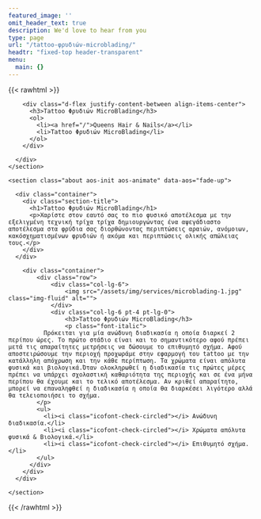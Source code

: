 ```yaml
---
featured_image: ''
omit_header_text: true
description: We'd love to hear from you
type: page
url: "/tattoo-φρυδιών-microblading/"
headtr: "fixed-top header-transparent"
menu:
  main: {}
---
```


{{< rawhtml >}}
<section class="breadcrumbs">
      <div class="container">

        <div class="d-flex justify-content-between align-items-center">
          <h3>Τattoo Φρυδιών MicroBlading</h3>
          <ol>
            <li><a href="/">Queens Hair & Nails</a></li>
            <li>Τattoo Φρυδιών MicroBlading</li>
          </ol>
        </div>

      </div>
    </section>
	
	<section class="about aos-init aos-animate" data-aos="fade-up">
      
	  <div class="container">
        <div class="section-title">
          <h1>Τattoo Φρυδιών MicroBlading</h1>
          <p>Χαρίστε στον εαυτό σας το πιο φυσικό αποτέλεσμα με την εξελιγμένη τεχνική τρίχα τρίχα δημιουργώντας ένα αψεγάδιαστο αποτέλεσμα στα φρύδια σας διορθώνοντας περιπτώσεις αραιών, ανόμοιων, κακόσχηματισμένων φρυδιών ή ακόμα και περιπτώσεις ολικής απώλειας τους.</p>
        </div>
      </div>
	  
	    <div class="container">
			<div class="row">
				<div class="col-lg-6">
					<img src="/assets/img/services/microblading-1.jpg" class="img-fluid" alt="">
				</div>
				<div class="col-lg-6 pt-4 pt-lg-0">
					<h3>Τattoo Φρυδιών MicroBlading</h3>
					<p class="font-italic">
              Πρόκειται για μία ανώδυνη διαδικασία η οποία διαρκεί 2 περίπου ώρες. Το πρώτο στάδιο είναι και το σημαντικότερο αφού πρέπει μετά τις απαραίτητες μετρήσεις να δώσουμε το επιθυμητό σχήμα. Αφού αποστειρώσουμε την περιοχή προχωράμε στην εφαρμογή του tattoo με την κατάλληλη απόχρωση και την κάθε περίπτωση. Τα χρώματα είναι απόλυτα φυσικά και βιολογικά.Όταν ολοκληρωθεί η διαδικασία τις πρώτες μέρες πρέπει να υπάρχει σχολαστική καθαριότητα της περιοχής και σε ένα μήνα περίπου θα έχουμε και το τελικό αποτέλεσμα. Αν κριθεί απαραίτητο, μπορεί να επαναληφθεί η διαδικασία η οποία θα διαρκέσει λιγότερο αλλά θα τελειοποιήσει το σχήμα.
            </p>
            <ul>
              <li><i class="icofont-check-circled"></i> Aνώδυνη διαδικασία.</li>
              <li><i class="icofont-check-circled"></i> Xρώματα απόλυτα φυσικά & Βιολογικά.</li>
              <li><i class="icofont-check-circled"></i> Επιθυμητό σχήμα.</li>
            </ul>
          </div>
        </div>
      </div>
	  
    </section>
{{< /rawhtml >}}
